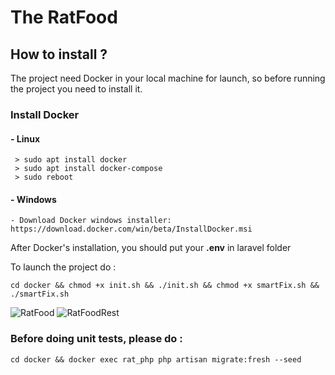 # The RatFood


## How to install ?
The project need Docker in your local machine for launch, so before running the project you need to install it.

### Install Docker
#### - Linux
     > sudo apt install docker
     > sudo apt install docker-compose
     > sudo reboot

#### - Windows
    - Download Docker windows installer: https://download.docker.com/win/beta/InstallDocker.msi


After Docker's installation, you should put your **.env** in laravel folder

To launch the project do : 
```
cd docker && chmod +x init.sh && ./init.sh && chmod +x smartFix.sh && ./smartFix.sh
```
![RatFood](https://media.discordapp.net/attachments/896700404610506782/950072961384206376/Screenshot_20220306-175034_RatFoodApp.jpg?width=305&height=678 "RatFood")
![RatFoodRest](https://media.discordapp.net/attachments/896700404610506782/950080816296366110/Screenshot_20220306-182142_RatFoodApp.jpg?width=305&height=678 "RatFoodRest")

### Before doing unit tests, please do : 
```
cd docker && docker exec rat_php php artisan migrate:fresh --seed
```
